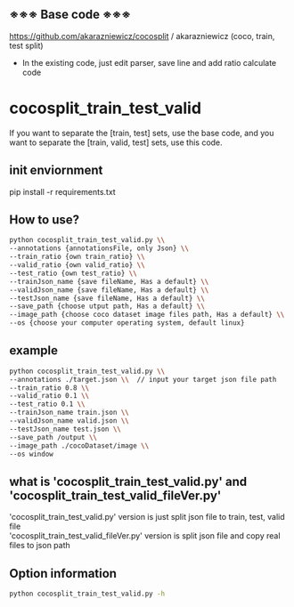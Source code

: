 
## ※※※ Base code ※※※
https://github.com/akarazniewicz/cocosplit / akarazniewicz 
(coco, train, test split)

- In the existing code, just edit parser, save line and add ratio calculate code


# cocosplit_train_test_valid
If you want to separate the [train, test] sets, use the base code,
and you want to separate the [train, valid, test] sets, use this code.

## init enviornment
pip install -r requirements.txt


## How to use?
```bash
python cocosplit_train_test_valid.py \\  
--annotations {annotationsFile, only Json} \\  
--train_ratio {own train_ratio} \\  
--valid_ratio {own valid_ratio} \\  
--test_ratio {own test_ratio} \\  
--trainJson_name {save fileName, Has a default} \\  
--validJson_name {save fileName, Has a default} \\  
--testJson_name {save fileName, Has a default} \\  
--save_path {choose utput path, Has a default} \\  
--image_path {choose coco dataset image files path, Has a default} \\  
--os {choose your computer operating system, default linux}  
```

## example
```bash
python cocosplit_train_test_valid.py \\  
--annotations ./target.json \\  // input your target json file path  
--train_ratio 0.8 \\  
--valid_ratio 0.1 \\  
--test_ratio 0.1 \\  
--trainJson_name train.json \\  
--validJson_name valid.json \\  
--testJson_name test.json \\  
--save_path /output \\  
--image_path ./cocoDataset/image \\  
--os window  
```

## what is 'cocosplit_train_test_valid.py' and 'cocosplit_train_test_valid_fileVer.py'
'cocosplit_train_test_valid.py' version is just split json file to train, test, valid file  
'cocosplit_train_test_valid_fileVer.py' version is split json file and copy real files to json path

## Option information
```bash
python cocosplit_train_test_valid.py -h
```
